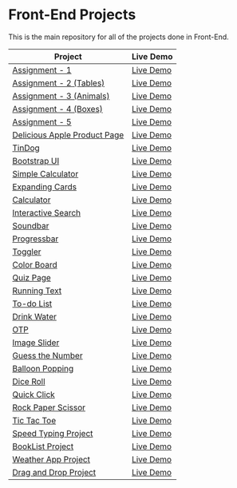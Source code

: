 # Front-End Projects

This is the main repository for all of the projects done in Front-End.

| Project                                                                                                                     | Live Demo                                                                         |
| --------------------------------------------------------------------------------------------------------------------------- | --------------------------------------------------------------------------------- |
| [Assignment - 1](https://github.com/Shraddha8920/Front-end/tree/main/Assignment%201)                             | [Live Demo](https://shraddha8920.github.io/Front-end/Assignment%201/Assignment1.html)               |
| [Assignment - 2 (Tables)](https://github.com/Shraddha8920/Front-end/blob/main/Assignment%202)                             | [Live Demo](https://shraddha8920.github.io/Front-end/Assignment%202/Assignment2.html)               |
| [Assignment - 3 (Animals)](https://github.com/Shraddha8920/Front-end/tree/main/Assignment%203%20(Animals))                             | [Live Demo](https://shraddha8920.github.io/Front-end/Assignment%203%20(Animals)/Asignment3(Animals).html)               |
| [Assignment - 4 (Boxes)](https://github.com/Shraddha8920/Front-end/tree/main/Assignment%204%20(Boxes))                             | [Live Demo](https://shraddha8920.github.io/Front-end/Assignment%204%20(Boxes)/Assignment4(Boxes).html)               |
| [Assignment - 5](https://github.com/Shraddha8920/Front-end/tree/main/Assignment5)                             | [Live Demo](https://shraddha8920.github.io/Front-end/Assignment5/Assignment5.html)               |
| [Delicious Apple Product Page](https://github.com/Shraddha8920/Front-end/tree/main/Delicious%20Apple%20(Product%20Page))                             | [Live Demo](https://shraddha8920.github.io/Front-end/Delicious%20Apple%20(Product%20Page)/deliciousapple.html)               |
| [TinDog](https://github.com/Shraddha8920/Front-end/tree/main/Tindog)                             | [Live Demo](https://shraddha8920.github.io/Front-end/Tindog/tindog.html)               |
| [Bootstrap UI](https://github.com/Shraddha8920/Front-end/tree/main/UI)                             | [Live Demo](https://shraddha8920.github.io/Front-end/UI/UIAssignment.html)               |
| [Simple Calculator](https://github.com/Shraddha8920/Front-end/tree/main/Simple%20Calculator)                             | [Live Demo](https://shraddha8920.github.io/Front-end/Simple%20Calculator/jsbasiccalculator.html)               |
| [Expanding Cards](https://github.com/Shraddha8920/Front-end/tree/main/Expanding%20Cards)                             | [Live Demo](https://shraddha8920.github.io/Front-end/Expanding%20Cards/ExpandingCards.html)               |
| [Calculator](https://github.com/Shraddha8920/Front-end/tree/main/Calculator)                             | [Live Demo](https://shraddha8920.github.io/Front-end/Calculator/calculator.html)               |
| [Interactive Search](https://github.com/Shraddha8920/Front-end/tree/main/SearchBox)                             | [Live Demo](https://shraddha8920.github.io/Front-end/SearchBox/searchbox.html)               |
| [Soundbar](https://github.com/Shraddha8920/Front-end/tree/main/Sounds)                             | [Live Demo](https://shraddha8920.github.io/Front-end/Sounds/sounds.html)               |
| [Progressbar](https://github.com/Shraddha8920/Front-end/tree/main/Progress)                             | [Live Demo](https://shraddha8920.github.io/Front-end/Progress/progress.html)               |
| [Toggler](https://github.com/Shraddha8920/Front-end/tree/main/Toggle)                             | [Live Demo](https://shraddha8920.github.io/Front-end/Toggle/toggle.html)               |
| [Color Board](https://github.com/Shraddha8920/Front-end/tree/main/Color-Box)                             | [Live Demo](https://shraddha8920.github.io/Front-end/Color-Box/color-box.html)               |
| [Quiz Page](https://github.com/Shraddha8920/Front-end/tree/main/Quiz)                             | [Live Demo](https://shraddha8920.github.io/Front-end/Quiz/quiz.html)               |
| [Running Text](https://github.com/Shraddha8920/Front-end/tree/main/Running%20Text)                             | [Live Demo](https://shraddha8920.github.io/Front-end/Running%20Text/runningtext.html)               |
| [To-do List](https://github.com/Shraddha8920/Front-end/tree/main/to-do%20List)                             | [Live Demo](https://shraddha8920.github.io/Front-end/to-do%20List/todo-list.html)               |
| [Drink Water](https://github.com/Shraddha8920/Front-end/tree/main/Drink%20Water)                             | [Live Demo](https://shraddha8920.github.io/Front-end/Drink%20Water/drinkwater.html)               |
| [OTP](https://github.com/Shraddha8920/Front-end/tree/main/OTP)                             | [Live Demo](https://shraddha8920.github.io/Front-end/OTP/OTP.html)               |
| [Image Slider](https://github.com/Shraddha8920/Front-end/tree/main/Image%20Slider)                             | [Live Demo](https://shraddha8920.github.io/Front-end/Image%20Slider/ImageSlider.html)               |
| [Guess the Number](https://github.com/Shraddha8920/Front-end/tree/main/Number%20Guessing)                             | [Live Demo](https://shraddha8920.github.io/Front-end/Number%20Guessing/NumberGuess.html)               |
| [Balloon Popping](https://github.com/Shraddha8920/Front-end/tree/main/Balloon%20Pop)                             | [Live Demo](https://shraddha8920.github.io/Front-end/Balloon%20Pop/BalloonPop.html)               |
| [Dice Roll](https://github.com/Shraddha8920/Front-end/tree/main/Dice%20Roll%20Game)                             | [Live Demo](https://shraddha8920.github.io/Front-end/Dice%20Roll%20Game/DiceRollGame.html)               |
| [Quick Click](https://github.com/Shraddha8920/Front-end/tree/main/Quick%20Click)                             | [Live Demo](https://shraddha8920.github.io/Front-end/Quick%20Click/QuickClick.html)               |
| [Rock Paper Scissor](https://github.com/Shraddha8920/Front-end/tree/main/Rock%20Paper%20Scissor)                             | [Live Demo](https://shraddha8920.github.io/Front-end/Rock%20Paper%20Scissor/RockPaperScissor.html)               |
| [Tic Tac Toe](https://github.com/Shraddha8920/Front-end/tree/main/Tic%20Tac%20Toe)                             | [Live Demo](https://shraddha8920.github.io/Front-end/Tic%20Tac%20Toe/TicTacToe.html)               |
| [Speed Typing Project](https://github.com/Shraddha8920/Front-end/tree/main/Speed%20Typing%20Project)                             | [Live Demo](https://shraddha8920.github.io/Front-end/Speed%20Typing%20Project/SpeedTyping.html)               |
| [BookList Project](https://github.com/Shraddha8920/Front-end/tree/main/Booklist%20Project)                             | [Live Demo](https://shraddha8920.github.io/Front-end/Booklist%20Project/Booklist.html)               |
| [Weather App Project](https://github.com/Shraddha8920/Front-end/tree/main/Weather%20App%20Project)                             | [Live Demo](https://shraddha8920.github.io/Front-end/Weather%20App%20Project/Weather.html)               |
| [Drag and Drop Project](https://github.com/Shraddha8920/Front-end/tree/main/Drag%20and%20Drop%20Project)                             | [Live Demo](https://shraddha8920.github.io/Front-end/Drag%20and%20Drop%20Project/draganddrop.html)               |
